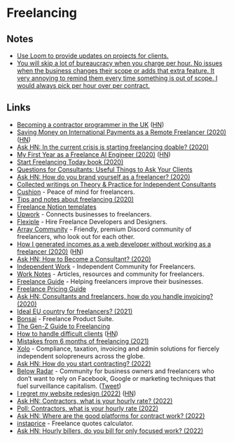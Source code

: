 # Freelancing

## Notes

- [Use Loom to provide updates on projects for clients.](https://twitter.com/johndsaunders/status/1294263930018312194)
- [You will skip a lot of bureaucracy when you charge per hour. No issues when the business changes their scope or adds that extra feature. It very annoying to remind them every time something is out of scope. I would always pick per hour over per contract.](https://twitter.com/AdriaanvRossum/status/1328613227425636353)

## Links

- [Becoming a contractor programmer in the UK](https://github.com/tadast/switching-to-contracting-uk) ([HN](https://news.ycombinator.com/item?id=9726182))
- [Saving Money on International Payments as a Remote Freelancer (2020)](https://blog.jurn.io/international-payments-freelancers/) ([HN](https://news.ycombinator.com/item?id=22854120))
- [Ask HN: In the current crisis is starting freelancing doable? (2020)](https://news.ycombinator.com/item?id=22864188)
- [My First Year as a Freelance AI Engineer (2020)](http://masatohagiwara.net/202002-my-first-year-as-a-freelance-ai-engineer.html) ([HN](https://news.ycombinator.com/item?id=23049773))
- [Start Freelancing Today book (2020)](https://startfreelancing.today/)
- [Questions for Consultants: Useful Things to Ask Your Clients](https://gumroad.com/l/questions-for-consultants/)
- [Ask HN: How do you brand yourself as a freelancer? (2020)](https://news.ycombinator.com/item?id=23282278)
- [Collected writings on Theory & Practice for Independent Consultants](https://tomcritchlow.com/strategy/)
- [Cushion](https://cushionapp.com/) - Peace of mind for freelancers.
- [Tips and notes about freelancing (2020)](https://piccalil.li/blog/tips-and-notes-about-freelancing/)
- [Freelance Notion templates](https://gumroad.com/l/notionpack)
- [Upwork](https://www.upwork.com/) - Connects businesses to freelancers.
- [Flexiple](https://flexiple.com/) - Hire Freelance Developers and Designers.
- [Array Community](https://array.chat/) - Friendly, premium Discord community of freelancers, who look out for each other.
- [How I generated incomes as a web developer without working as a freelancer (2020)](https://medium.com/the-developers-journey/my-3-revenue-streams-as-a-developer-without-freelance-work-c5135dfa515d) ([HN](https://news.ycombinator.com/item?id=24808812))
- [Ask HN: How to Become a Consultant? (2020)](https://news.ycombinator.com/item?id=24810399)
- [Independent Work](https://independent.work/) - Independent Community for Freelancers.
- [Work Notes](https://worknotes.co.uk/) - Articles, resources and community for freelancers.
- [Freelance Guide](https://worknotes.co.uk/freelance-guide) - Helping freelancers improve their businesses.
- [Freelance Pricing Guide](https://worknotes.co.uk/freelance-pricing-guide)
- [Ask HN: Consultants and freelancers, how do you handle invoicing? (2020)](https://news.ycombinator.com/item?id=24972066)
- [Ideal EU country for freelancers? (2021)](https://www.reddit.com/r/eupersonalfinance/comments/od1j76/ideal_eu_country_for_freelancers/)
- [Bonsai](https://www.hellobonsai.com/) - Freelance Product Suite.
- [The Gen-Z Guide to Freelancing](https://continuum.works/blog/gen-z-guide/)
- [How to handle difficult clients](https://zimtik.com/en/posts/how-to-handle-difficult-clients) ([HN](https://news.ycombinator.com/item?id=29538518))
- [Mistakes from 6 months of freelancing (2021)](https://mcarter.me/posts/mistakes-from-6-months-of-freelancing)
- [Xolo](https://www.xolo.io/zz-en#) - Compliance, taxation, invoicing and admin solutions for fiercely independent solopreneurs across the globe.
- [Ask HN: How do you start contracting? (2022)](https://news.ycombinator.com/item?id=29864014)
- [Below Radar](https://belowradar.co.uk/) - Community for business owners and freelancers who don’t want to rely on Facebook, Google or marketing techniques that fuel surveillance capitalism. ([Tweet](https://twitter.com/davesmyth_/status/1533788643084718085))
- [I regret my website redesign (2022)](https://mtlynch.io/tinypilot-redesign/) ([HN](https://news.ycombinator.com/item?id=32179563))
- [Ask HN: Contractors, what is your hourly rate? (2022)](https://news.ycombinator.com/item?id=32606348)
- [Poll: Contractors, what is your hourly rate (2022)](https://news.ycombinator.com/item?id=32606904)
- [Ask HN: Where are the good platforms for contract work? (2022)](https://news.ycombinator.com/item?id=32837800)
- [instaprice](https://instaprice.app/) - Freelance quotes calculator.
- [Ask HN: Hourly billers, do you bill for only focused work? (2022)](https://news.ycombinator.com/item?id=33610147)
